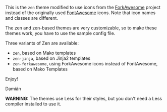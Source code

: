This is the `zen` theme modified to use icons from the [ForkAwesome](https://forkawesome.github.io) project instead of the originally used [FontAwesome](http://fontawesome.io) icons. Note that icon names and classes are different.

The zen and zen-based themes are very customizable, so to make these themes work, you have to use the sample config file.

Three variants of Zen are available:

* `zen`, based on Mako templates
* `zen-jinja`, based on Jinja2 templates
* `zen-forkawesome`, using ForkAwesome icons instead of FontAwesome, based on Mako Templates

Enjoy!

Damián

**WARNING:** The themes use Less for their styles, but you don't need a Less compiler installed to use it.
